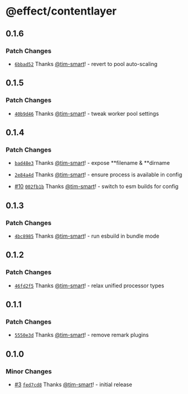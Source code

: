 # @effect/contentlayer

## 0.1.6

### Patch Changes

- [`6bbad52`](https://github.com/Effect-TS/content/commit/6bbad52f3e7f63997110ea9729d9c17a307998d6) Thanks [@tim-smart](https://github.com/tim-smart)! - revert to pool auto-scaling

## 0.1.5

### Patch Changes

- [`40b9d46`](https://github.com/Effect-TS/content/commit/40b9d461b415bfb27087a76fd9d74be1cc5bab7b) Thanks [@tim-smart](https://github.com/tim-smart)! - tweak worker pool settings

## 0.1.4

### Patch Changes

- [`bad48e3`](https://github.com/Effect-TS/content/commit/bad48e335641a3ba9016158fd5e66dad74adb7c3) Thanks [@tim-smart](https://github.com/tim-smart)! - expose **filename & **dirname

- [`2e84a4d`](https://github.com/Effect-TS/content/commit/2e84a4d6d03b36c31e03b589930f88ce22ccaa6c) Thanks [@tim-smart](https://github.com/tim-smart)! - ensure process is available in config

- [#10](https://github.com/Effect-TS/content/pull/10) [`002fb1b`](https://github.com/Effect-TS/content/commit/002fb1b0d0fb07de648983ef8b5aeb4966ba9661) Thanks [@tim-smart](https://github.com/tim-smart)! - switch to esm builds for config

## 0.1.3

### Patch Changes

- [`4bc8985`](https://github.com/Effect-TS/content/commit/4bc89857fa1408af6db2750d18ea2cf484d823f8) Thanks [@tim-smart](https://github.com/tim-smart)! - run esbuild in bundle mode

## 0.1.2

### Patch Changes

- [`46fd2f5`](https://github.com/Effect-TS/content/commit/46fd2f55c0bbfd6d9d64795d675ba5a6327e2633) Thanks [@tim-smart](https://github.com/tim-smart)! - relax unified processor types

## 0.1.1

### Patch Changes

- [`5550e3d`](https://github.com/Effect-TS/content/commit/5550e3de05b43a52fe2f2ac739e89551e476ffa1) Thanks [@tim-smart](https://github.com/tim-smart)! - remove remark plugins

## 0.1.0

### Minor Changes

- [#3](https://github.com/Effect-TS/content/pull/3) [`fed7cd8`](https://github.com/Effect-TS/content/commit/fed7cd827f64515cbd8b51730d3280912d6088dc) Thanks [@tim-smart](https://github.com/tim-smart)! - initial release
